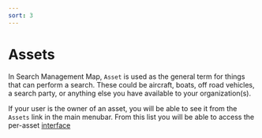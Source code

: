 ```yaml
---
sort: 3
---
```

# Assets
In Search Management Map, `Asset` is used as the general term for things that can perform a search. These could be aircraft, boats, off road vehicles, a search party, or anything else you have available to your organization(s).

If your user is the owner of an asset, you will be able to see it from the `Assets` link in the main menubar. From this list you will be able to access the per-asset [interface](/Assets/Interface.md)